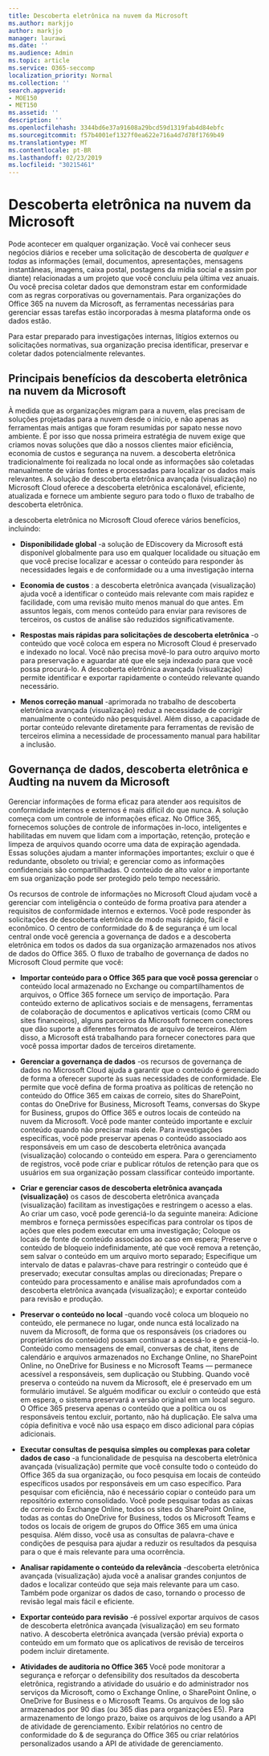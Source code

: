 ```yaml
---
title: Descoberta eletrônica na nuvem da Microsoft
ms.author: markjjo
author: markjjo
manager: laurawi
ms.date: ''
ms.audience: Admin
ms.topic: article
ms.service: O365-seccomp
localization_priority: Normal
ms.collection: ''
search.appverid:
- MOE150
- MET150
ms.assetid: ''
description: ''
ms.openlocfilehash: 3344bd6e37a91608a29bcd59d1319fab4d84ebfc
ms.sourcegitcommit: f57b4001ef1327f0ea622e716a4d7d78f1769b49
ms.translationtype: MT
ms.contentlocale: pt-BR
ms.lasthandoff: 02/23/2019
ms.locfileid: "30215461"
---
```

# <a name="ediscovery-in-the-microsoft-cloud"></a>Descoberta eletrônica na nuvem da Microsoft

Pode acontecer em qualquer organização. Você vai conhecer seus negócios diários e receber uma solicitação de descoberta de *qualquer e todas* as informações (email, documentos, apresentações, mensagens instantâneas, imagens, caixa postal, postagens da mídia social e assim por diante) relacionadas a um projeto que você concluiu pela última vez anuais. Ou você precisa coletar dados que demonstram estar em conformidade com as regras corporativas ou governamentais. Para organizações do Office 365 na nuvem da Microsoft, as ferramentas necessárias para gerenciar essas tarefas estão incorporadas à mesma plataforma onde os dados estão.

Para estar preparado para investigações internas, litígios externos ou solicitações normativas, sua organização precisa identificar, preservar e coletar dados potencialmente relevantes.


## <a name="key-benefits-of-ediscovery-in-the-microsoft-cloud"></a>Principais benefícios da descoberta eletrônica na nuvem da Microsoft

À medida que as organizações migram para a nuvem, elas precisam de soluções projetadas para a nuvem desde o início, e não apenas as ferramentas mais antigas que foram resumidas por sapato nesse novo ambiente. É por isso que nossa primeira estratégia de nuvem exige que criamos novas soluções que dão a nossos clientes maior eficiência, economia de custos e segurança na nuvem. a descoberta eletrônica tradicionalmente foi realizada no local onde as informações são coletadas manualmente de várias fontes e processadas para localizar os dados mais relevantes. A solução de descoberta eletrônica avançada (visualização) no Microsoft Cloud oferece a descoberta eletrônica escalonável, eficiente, atualizada e fornece um ambiente seguro para todo o fluxo de trabalho de descoberta eletrônica.

a descoberta eletrônica no Microsoft Cloud oferece vários benefícios, incluindo:

- **Disponibilidade global** -a solução de EDiscovery da Microsoft está disponível globalmente para uso em qualquer localidade ou situação em que você precise localizar e acessar o conteúdo para responder às necessidades legais e de conformidade ou a uma investigação interna

- **Economia de custos** : a descoberta eletrônica avançada (visualização) ajuda você a identificar o conteúdo mais relevante com mais rapidez e facilidade, com uma revisão muito menos manual do que antes. Em assuntos legais, com menos conteúdo para enviar para revisores de terceiros, os custos de análise são reduzidos significativamente.

- **Respostas mais rápidas para solicitações de descoberta eletrônica** -o conteúdo que você coloca em espera no Microsoft Cloud é preservado e indexado no local. Você não precisa movê-lo para outro arquivo morto para preservação e aguardar até que ele seja indexado para que você possa procurá-lo. A descoberta eletrônica avançada (visualização) permite identificar e exportar rapidamente o conteúdo relevante quando necessário.

- **Menos correção manual** -aprimorada no trabalho de descoberta eletrônica avançada (visualização) reduz a necessidade de corrigir manualmente o conteúdo não pesquisável. Além disso, a capacidade de portar conteúdo relevante diretamente para ferramentas de revisão de terceiros elimina a necessidade de processamento manual para habilitar a inclusão.

## <a name="data-governance-ediscovery-and-audting-in-the-microsoft-cloud"></a>Governança de dados, descoberta eletrônica e Audting na nuvem da Microsoft

Gerenciar informações de forma eficaz para atender aos requisitos de conformidade internos e externos é mais difícil do que nunca. A solução começa com um controle de informações eficaz. No Office 365, fornecemos soluções de controle de informações in-loco, inteligentes e habilitadas em nuvem que lidam com a importação, retenção, proteção e limpeza de arquivos quando ocorre uma data de expiração agendada. Essas soluções ajudam a manter informações importantes; excluir o que é redundante, obsoleto ou trivial; e gerenciar como as informações confidenciais são compartilhadas. O conteúdo de alto valor e importante em sua organização pode ser protegido pelo tempo necessário.

Os recursos de controle de informações no Microsoft Cloud ajudam você a gerenciar com inteligência o conteúdo de forma proativa para atender a requisitos de conformidade internos e externos. Você pode responder às solicitações de descoberta eletrônica de modo mais rápido, fácil e econômico. O centro de conformidade do & de segurança é um local central onde você gerencia a governança de dados e a descoberta eletrônica em todos os dados da sua organização armazenados nos ativos de dados do Office 365. O fluxo de trabalho de governança de dados no Microsoft Cloud permite que você:

- **Importar conteúdo para o Office 365 para que você possa gerenciar** o conteúdo local armazenado no Exchange ou compartilhamentos de arquivos, o Office 365 fornece um serviço de importação. Para conteúdo externo de aplicativos sociais e de mensagens, ferramentas de colaboração de documentos e aplicativos verticais (como CRM ou sites financeiros), alguns parceiros da Microsoft fornecem conectores que dão suporte a diferentes formatos de arquivo de terceiros. Além disso, a Microsoft está trabalhando para fornecer conectores para que você possa importar dados de terceiros diretamente.

- **Gerenciar a governança de dados** -os recursos de governança de dados no Microsoft Cloud ajuda a garantir que o conteúdo é gerenciado de forma a oferecer suporte às suas necessidades de conformidade. Ele permite que você defina de forma proativa as políticas de retenção no conteúdo do Office 365 em caixas de correio, sites do SharePoint, contas do OneDrive for Business, Microsoft Teams, conversas do Skype for Business, grupos do Office 365 e outros locais de conteúdo na nuvem da Microsoft. Você pode manter conteúdo importante e excluir conteúdo quando não precisar mais dele. Para investigações específicas, você pode preservar apenas o conteúdo associado aos responsáveis em um caso de descoberta eletrônica avançada (visualização) colocando o conteúdo em espera. Para o gerenciamento de registros, você pode criar e publicar rótulos de retenção para que os usuários em sua organização possam classificar conteúdo importante.
 
- **Criar e gerenciar casos de descoberta eletrônica avançada (visualização)** os casos de descoberta eletrônica avançada (visualização) facilitam as investigações e restringem o acesso a elas. Ao criar um caso, você pode gerenciá-lo da seguinte maneira: Adicione membros e forneça permissões específicas para controlar os tipos de ações que eles podem executar em uma investigação; Coloque os locais de fonte de conteúdo associados ao caso em espera; Preserve o conteúdo de bloqueio indefinidamente, até que você remova a retenção, sem salvar o conteúdo em um arquivo morto separado; Especifique um intervalo de datas e palavras-chave para restringir o conteúdo que é preservado; executar consultas amplas ou direcionadas; Prepare o conteúdo para processamento e análise mais aprofundados com a descoberta eletrônica avançada (visualização); e exportar conteúdo para revisão e produção.

- **Preservar o conteúdo no local** -quando você coloca um bloqueio no conteúdo, ele permanece no lugar, onde nunca está localizado na nuvem da Microsoft, de forma que os responsáveis (os criadores ou proprietários do conteúdo) possam continuar a acessá-lo e gerenciá-lo. Conteúdo como mensagens de email, conversas de chat, itens de calendário e arquivos armazenados no Exchange Online, no SharePoint Online, no OneDrive for Business e no Microsoft Teams — permanece acessível a responsáveis, sem duplicação ou Stubbing. Quando você preserva o conteúdo na nuvem da Microsoft, ele é preservado em um formulário imutável. Se alguém modificar ou excluir o conteúdo que está em espera, o sistema preservará a versão original em um local seguro. O Office 365 preserva apenas o conteúdo que a política ou os responsáveis tentou excluir, portanto, não há duplicação. Ele salva uma cópia definitiva e você não usa espaço em disco adicional para cópias adicionais. 

- **Executar consultas de pesquisa simples ou complexas para coletar dados de caso** -a funcionalidade de pesquisa na descoberta eletrônica avançada (visualização) permite que você consulte todo o conteúdo do Office 365 da sua organização, ou foco pesquisa em locais de conteúdo específicos usados por responsáveis em um caso específico. Para pesquisar com eficiência, não é necessário copiar o conteúdo para um repositório externo consolidado. Você pode pesquisar todas as caixas de correio do Exchange Online, todos os sites do SharePoint Online, todas as contas do OneDrive for Business, todos os Microsoft Teams e todos os locais de origem de grupos do Office 365 em uma única pesquisa. Além disso, você usa as consultas de palavra-chave e condições de pesquisa para ajudar a reduzir os resultados da pesquisa para o que é mais relevante para uma ocorrência.

- **Analisar rapidamente o conteúdo da relevância** -descoberta eletrônica avançada (visualização) ajuda você a analisar grandes conjuntos de dados e localizar conteúdo que seja mais relevante para um caso. Também pode organizar os dados de caso, tornando o processo de revisão legal mais fácil e eficiente.

- **Exportar conteúdo para revisão** -é possível exportar arquivos de casos de descoberta eletrônica avançada (visualização) em seu formato nativo. A descoberta eletrônica avançada (versão prévia) exporta o conteúdo em um formato que os aplicativos de revisão de terceiros podem incluir diretamente.
    
- **Atividades de auditoria no Office 365** Você pode monitorar a segurança e reforçar o defensibility dos resultados da descoberta eletrônica, registrando a atividade do usuário e do administrador nos serviços da Microsoft, como o Exchange Online, o SharePoint Online, o OneDrive for Business e o Microsoft Teams. Os arquivos de log são armazenados por 90 dias (ou 365 dias para organizações E5). Para armazenamento de longo prazo, baixe os arquivos de log usando a API de atividade de gerenciamento. Exibir relatórios no centro de conformidade do & de segurança do Office 365 ou criar relatórios personalizados usando a API de atividade de gerenciamento.
